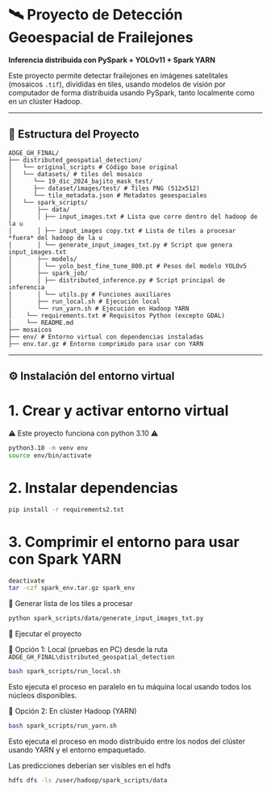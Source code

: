 # 🛰️ Proyecto de Detección Geoespacial de Frailejones  
**Inferencia distribuida con PySpark + YOLOv11 + Spark YARN**

Este proyecto permite detectar frailejones en imágenes satelitales (mosaicos `.tif`), divididas en tiles, usando modelos de visión por computador de forma distribuida usando PySpark, tanto localmente como en un clúster Hadoop.

---

## 📁 Estructura del Proyecto
```
ADGE_GH_FINAL/
├── distributed_geospatial_detection/ 
│   └── original_scripts # Código base original
│   └── datasets/ # tiles del mosaico
│      └── 19_dic_2024_bajito_mask_test/
│      ├── dataset/images/test/ # Tiles PNG (512x512)
│      └── tile_metadata.json # Metadatos geoespaciales
│   └── spark_scripts/
│       ├── data/
│       │ ├── input_images.txt # Lista que corre dentro del hadoop de la u
│       │ ├── input_images copy.txt # Lista de tiles a procesar *fuera* del hadoop de la u
│       │ └── generate_input_images_txt.py # Script que genera input_images.txt
│       ├── models/
│       │ └── yolo_best_fine_tune_800.pt # Pesos del modelo YOLOv5
│       ├── spark_job/
│       │ ├── distributed_inference.py # Script principal de inferencia
│       │ └── utils.py # Funciones auxiliares
│       ├── run_local.sh # Ejecución local
│       └── run_yarn.sh # Ejecución en Hadoop YARN
│    └── requirements.txt # Requisitos Python (excepto GDAL)
|    └── README.md
├── mosaicos
├── env/ # Entorno virtual con dependencias instaladas
├── env.tar.gz # Entorno comprimido para usar con YARN
```

---

## ⚙️ Instalación del entorno virtual


# 1. Crear y activar entorno virtual

⚠ Este proyecto funciona con python 3.10 ⚠

```bash
python3.10 -m venv env
source env/bin/activate
```

# 2. Instalar dependencias
```bash
pip install -r requirements2.txt
```

# 3. Comprimir el entorno para usar con Spark YARN
```bash
deactivate
tar -czf spark_env.tar.gz spark_env
```

🧾 Generar lista de los tiles a procesar
```bash
python spark_scripts/data/generate_input_images_txt.py
```

🚀 Ejecutar el proyecto

🔹 Opción 1: Local (pruebas en PC) desde la ruta `ADGE_GH_FINAL\distributed_geospatial_detection`

```bash
bash spark_scripts/run_local.sh
```

Esto ejecuta el proceso en paralelo en tu máquina local usando todos los núcleos disponibles.


🔹 Opción 2: En clúster Hadoop (YARN)

```bash
bash spark_scripts/run_yarn.sh
```

Esto ejecuta el proceso en modo distribuido entre los nodos del clúster usando YARN y el entorno empaquetado.

Las predicciones deberían ser visibles en el hdfs
```bash
hdfs dfs -ls /user/hadoop/spark_scripts/data
```

